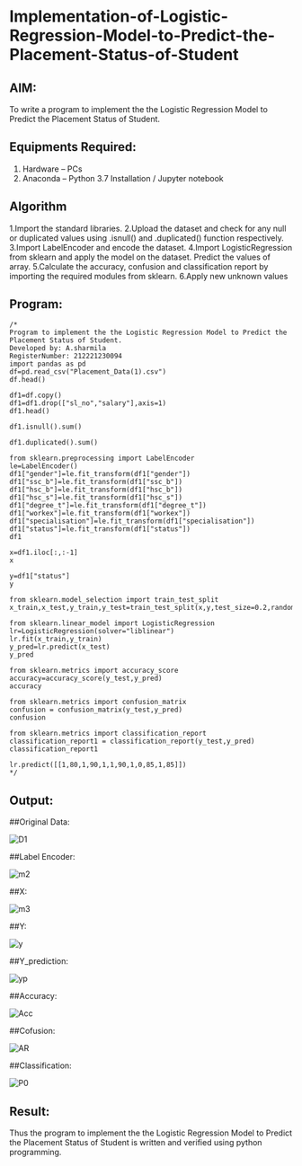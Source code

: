 # Implementation-of-Logistic-Regression-Model-to-Predict-the-Placement-Status-of-Student

## AIM:
To write a program to implement the the Logistic Regression Model to Predict the Placement Status of Student.

## Equipments Required:
1. Hardware – PCs
2. Anaconda – Python 3.7 Installation / Jupyter notebook

## Algorithm
1.Import the standard libraries.
2.Upload the dataset and check for any null or duplicated values using .isnull() and .duplicated() function respectively.
3.Import LabelEncoder and encode the dataset.
4.Import LogisticRegression from sklearn and apply the model on the dataset.
Predict the values of array.
5.Calculate the accuracy, confusion and classification report by importing the required modules from sklearn.
6.Apply new unknown values 


## Program:
```
/*
Program to implement the the Logistic Regression Model to Predict the Placement Status of Student.
Developed by: A.sharmila
RegisterNumber: 212221230094 
import pandas as pd
df=pd.read_csv("Placement_Data(1).csv")
df.head()

df1=df.copy()
df1=df1.drop(["sl_no","salary"],axis=1)
df1.head()

df1.isnull().sum()

df1.duplicated().sum()

from sklearn.preprocessing import LabelEncoder
le=LabelEncoder()
df1["gender"]=le.fit_transform(df1["gender"])
df1["ssc_b"]=le.fit_transform(df1["ssc_b"])
df1["hsc_b"]=le.fit_transform(df1["hsc_b"])
df1["hsc_s"]=le.fit_transform(df1["hsc_s"])
df1["degree_t"]=le.fit_transform(df1["degree_t"])
df1["workex"]=le.fit_transform(df1["workex"])
df1["specialisation"]=le.fit_transform(df1["specialisation"])
df1["status"]=le.fit_transform(df1["status"])
df1

x=df1.iloc[:,:-1]
x

y=df1["status"]
y

from sklearn.model_selection import train_test_split
x_train,x_test,y_train,y_test=train_test_split(x,y,test_size=0.2,random_state=0)

from sklearn.linear_model import LogisticRegression
lr=LogisticRegression(solver="liblinear")
lr.fit(x_train,y_train)
y_pred=lr.predict(x_test)
y_pred

from sklearn.metrics import accuracy_score
accuracy=accuracy_score(y_test,y_pred)
accuracy

from sklearn.metrics import confusion_matrix
confusion = confusion_matrix(y_test,y_pred)
confusion

from sklearn.metrics import classification_report
classification_report1 = classification_report(y_test,y_pred)
classification_report1

lr.predict([[1,80,1,90,1,1,90,1,0,85,1,85]])
*/
```

## Output:

##Original Data:

![D1](https://user-images.githubusercontent.com/94506182/200760286-33249055-5b86-4773-8ba7-31921250b84a.png)

##Label Encoder:

![m2](https://user-images.githubusercontent.com/94506182/200760520-d2c1f023-e840-460d-a342-b32e0027e262.png)

##X:

![m3](https://user-images.githubusercontent.com/94506182/200760768-62a9ad2d-32ea-4f77-9e9f-cd897c27978f.png)

##Y:

![y](https://user-images.githubusercontent.com/94506182/200760906-359de198-2b13-4632-b526-a75f9f34d885.png)

##Y_prediction:

![yp](https://user-images.githubusercontent.com/94506182/200761051-203f3076-ec3a-465c-87ca-8bf168c6f2b9.png)

##Accuracy:

![Acc](https://user-images.githubusercontent.com/94506182/200761179-2c75c938-f3aa-411c-8220-04576223ec3e.png)

##Cofusion:

![AR](https://user-images.githubusercontent.com/94506182/200761284-c66d45e2-e29e-4b9a-ba85-eeae3d24dec8.png)

##Classification:

![P0](https://user-images.githubusercontent.com/94506182/200761425-60962295-4c98-4df2-be6b-973b1a0e66c4.png)


## Result:
Thus the program to implement the the Logistic Regression Model to Predict the Placement Status of Student is written and verified using python programming.
